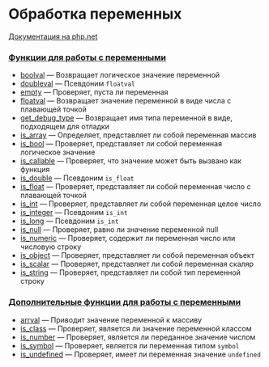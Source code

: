 # Обработка переменных

[Документация на php.net](https://www.php.net/manual/ru/book.var.php)

### [Функции для работы с переменными](./var/func.md)

-   [boolval](./var/func/boolval.md) &mdash; Возвращает логическое значение переменной
-   [doubleval](./var/func/doubleval.md) &mdash; Псевдоним `floatval`
-   [empty](./var/func/empty.md) &mdash; Проверяет, пуста ли переменная
-   [floatval](./var/func/floatval.md) &mdash; Возвращает значение переменной в виде числа с
    плавающей точкой
-   [get_debug_type](./var/func/get_debug_type.md) &mdash; Возвращает имя типа переменной в виде,
    подходящем для отладки
-   [is_array](./var/func/is_array.md) &mdash; Определяет, представляет ли собой переменная массив
-   [is_bool](./var/func/is_bool.md) &mdash; Проверяет, представляет ли собой переменная логическое
    значение
-   [is_callable](./var/func/is_callable.md) &mdash; Проверяет, что значение может быть вызвано как
    функция
-   [is_double](./var/func/is_double.md) &mdash; Псевдоним `is_float`
-   [is_float](./var/func/is_float.md) &mdash; Проверяет, представляет ли собой переменная число с
    плавающей точкой
-   [is_int](./var/func/is_int.md) &mdash; Проверяет, представляет ли собой переменная целое число
-   [is_integer](./var/func/is_integer.md) &mdash; Псевдоним `is_int`
-   [is_long](./var/func/is_long.md) &mdash; Псевдоним `is_int`
-   [is_null](./var/func/is_null.md) &mdash; Проверяет, равно ли значение переменной null
-   [is_numeric](./var/func/is_numeric.md) &mdash; Проверяет, содержит ли переменная число или
    числовую строку
-   [is_object](./var/func/is_object.md) &mdash; Проверяет, представляет ли собой переменная объект
-   [is_scalar](./var/func/is_scalar.md) &mdash; Проверяет, представляет ли собой переменная скаляр
-   [is_string](./var/func/is_string.md) &mdash; Проверяет, представляет ли собой тип переменной
    строку

### [Дополнительные функции для работы с переменными](./var/other.md)

-   [arrval](./var/other/arrval.md) &mdash; Приводит значение переменной к массиву
-   [is_class](./var/other/is_class.md) &mdash; Проверяет, является ли значение переменной классом
-   [is_number](./var/other/is_number.md) &mdash; Проверяет, является ли переданное значение числом
-   [is_symbol](./var/other/is_symbol.md) &mdash; Проверяет, является ли переменная типом `symbol`
-   [is_undefined](./var/other/is_undefined.md) &mdash; Проверяет, имеет ли переменная значение
    `undefined`

